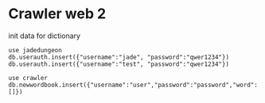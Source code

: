Crawler web 2
=============


init data for dictionary

	use jadedungeon
	db.userauth.insert({"username":"jade", "password":"qwer1234"})
	db.userauth.insert({"username":"test", "password":"qwer1234"})

	use crawler
	db.newwordbook.insert({"username":"user","password":"password","word":[]})


